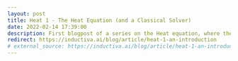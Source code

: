 ```yaml
---
layout: post
title: Heat 1 - The Heat Equation (and a Classical Solver)
date: 2022-02-14 17:39:00
description: First blogpost of a series on the Heat equation, where the Heat partial differential equation is presented, explored and solved using a Finite Differences Method.
redirect: https://inductiva.ai/blog/article/heat-1-an-introduction
# external_source: https://inductiva.ai/blog/article/heat-1-an-introduction # make the link appear in the blogpost
---
```

